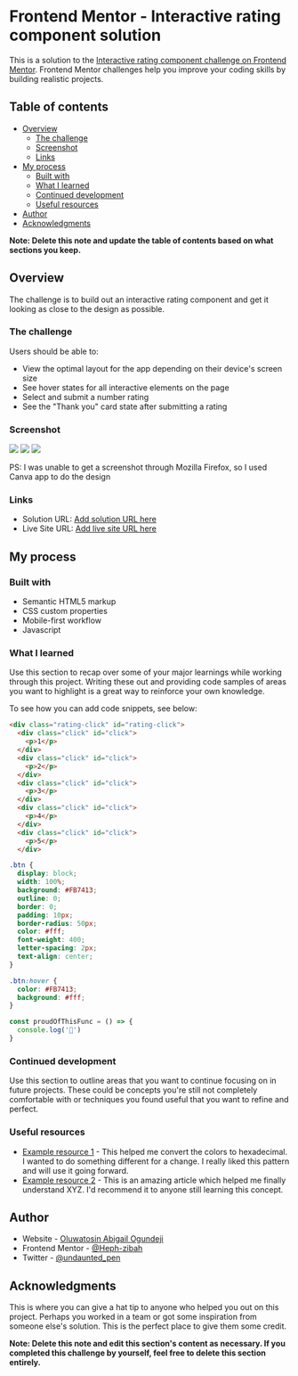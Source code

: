 # Frontend Mentor - Interactive rating component solution

This is a solution to the [Interactive rating component challenge on Frontend Mentor](https://www.frontendmentor.io/challenges/interactive-rating-component-koxpeBUmI). Frontend Mentor challenges help you improve your coding skills by building realistic projects. 

## Table of contents

- [Overview](#overview)
  - [The challenge](#the-challenge)
  - [Screenshot](#screenshot)
  - [Links](#links)
- [My process](#my-process)
  - [Built with](#built-with)
  - [What I learned](#what-i-learned)
  - [Continued development](#continued-development)
  - [Useful resources](#useful-resources)
- [Author](#author)
- [Acknowledgments](#acknowledgments)

**Note: Delete this note and update the table of contents based on what sections you keep.**

## Overview
The challenge is to build out an interactive rating component and get it looking as close to the design as possible.

### The challenge

Users should be able to:

- View the optimal layout for the app depending on their device's screen size
- See hover states for all interactive elements on the page
- Select and submit a number rating
- See the "Thank you" card state after submitting a rating

### Screenshot

![](./active-state.png)
![](./desktop-thankyou.png)
![](./desktop-view.png)

PS: I was unable to get a screenshot through Mozilla Firefox, so I used Canva app to do the design

### Links

- Solution URL: [Add solution URL here](https://your-solution-url.com)
- Live Site URL: [Add live site URL here](https://your-live-site-url.com)

## My process

### Built with

- Semantic HTML5 markup
- CSS custom properties
- Mobile-first workflow
- Javascript
### What I learned

Use this section to recap over some of your major learnings while working through this project. Writing these out and providing code samples of areas you want to highlight is a great way to reinforce your own knowledge.

To see how you can add code snippets, see below:

```html
<div class="rating-click" id="rating-click">
  <div class="click" id="click">
    <p>1</p>
  </div>
  <div class="click" id="click">
    <p>2</p>
  </div>
  <div class="click" id="click">
    <p>3</p>
  </div>
  <div class="click" id="click">
    <p>4</p>
  </div>
  <div class="click" id="click">
    <p>5</p>
  </div>

```
```css
.btn {
  display: block;
  width: 100%;
  background: #FB7413;
  outline: 0;
  border: 0;
  padding: 10px;
  border-radius: 50px;
  color: #fff;
  font-weight: 400;
  letter-spacing: 2px;
  text-align: center;
}

.btn:hover {
  color: #FB7413;
  background: #fff;
}
```
```js
const proudOfThisFunc = () => {
  console.log('🎉')
}
```

### Continued development

Use this section to outline areas that you want to continue focusing on in future projects. These could be concepts you're still not completely comfortable with or techniques you found useful that you want to refine and perfect.

### Useful resources

- [Example resource 1](https://convertingcolors.com) - This helped me convert the colors to hexadecimal. I wanted to do something different for a change. I really liked this pattern and will use it going forward.
- [Example resource 2](https://www.example.com) - This is an amazing article which helped me finally understand XYZ. I'd recommend it to anyone still learning this concept.



## Author

- Website - [Oluwatosin Abigail Ogundeji](https://medium.com/@oluwatosinhephzibah)
- Frontend Mentor - [@Heph-zibah](https://www.frontendmentor.io/profile/Heph-zibah)
- Twitter - [@undaunted_pen](https://www.twitter.com/undaunted_pen)

## Acknowledgments

This is where you can give a hat tip to anyone who helped you out on this project. Perhaps you worked in a team or got some inspiration from someone else's solution. This is the perfect place to give them some credit.

**Note: Delete this note and edit this section's content as necessary. If you completed this challenge by yourself, feel free to delete this section entirely.**
